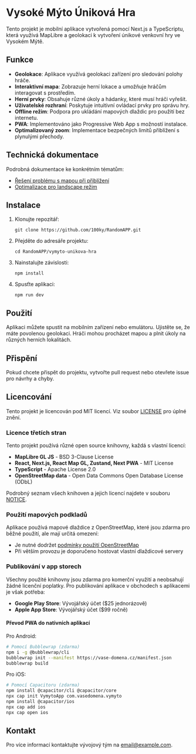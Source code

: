 # Vysoké Mýto Úniková Hra

Tento projekt je mobilní aplikace vytvořená pomocí Next.js a TypeScriptu, která využívá MapLibre a geolokaci k vytvoření únikové venkovní hry ve Vysokém Mýtě.

## Funkce

- **Geolokace**: Aplikace využívá geolokaci zařízení pro sledování polohy hráče.
- **Interaktivní mapa**: Zobrazuje herní lokace a umožňuje hráčům interagovat s prostředím.
- **Herní prvky**: Obsahuje různé úkoly a hádanky, které musí hráči vyřešit.
- **Uživatelské rozhraní**: Poskytuje intuitivní ovládací prvky pro správu hry.
- **Offline režim**: Podpora pro ukládání mapových dlaždic pro použití bez internetu.
- **PWA**: Implementováno jako Progressive Web App s možností instalace.
- **Optimalizovaný zoom**: Implementace bezpečných limitů přiblížení s plynulými přechody.

## Technická dokumentace

Podrobná dokumentace ke konkrétním tématům:

- [Řešení problému s mapou při přiblížení](./src/docs/MAP-ZOOM-SOLUTION.md)
- [Optimalizace pro landscape režim](./src/docs/LANDSCAPE-OPTIMIZATION.md)

## Instalace

1. Klonujte repozitář:
   ```
   git clone https://github.com/100ky/RandomAPP.git
   ```
2. Přejděte do adresáře projektu:
   ```
   cd RandomAPP/vymyto-unikova-hra
   ```
3. Nainstalujte závislosti:
   ```
   npm install
   ```
4. Spusťte aplikaci:
   ```
   npm run dev
   ```

## Použití

Aplikaci můžete spustit na mobilním zařízení nebo emulátoru. Ujistěte se, že máte povolenou geolokaci. Hráči mohou procházet mapou a plnit úkoly na různých herních lokalitách.

## Přispění

Pokud chcete přispět do projektu, vytvořte pull request nebo otevřete issue pro návrhy a chyby.

## Licencování

Tento projekt je licencován pod MIT licencí. Viz soubor [LICENSE](LICENSE) pro úplné znění.

### Licence třetích stran

Tento projekt používá různé open source knihovny, každá s vlastní licencí:

- **MapLibre GL JS** - BSD 3-Clause License
- **React, Next.js, React Map GL, Zustand, Next PWA** - MIT License
- **TypeScript** - Apache License 2.0
- **OpenStreetMap data** - Open Data Commons Open Database License (ODbL)

Podrobný seznam všech knihoven a jejich licencí najdete v souboru [NOTICE](NOTICE).

### Použití mapových podkladů

Aplikace používá mapové dlaždice z OpenStreetMap, které jsou zdarma pro běžné použití, ale mají určitá omezení:

- Je nutné dodržet [podmínky použití OpenStreetMap](https://operations.osmfoundation.org/policies/tiles/)
- Při větším provozu je doporučeno hostovat vlastní dlaždicové servery

### Publikování v app storech

Všechny použité knihovny jsou zdarma pro komerční využití a neobsahují žádné licenční poplatky. Pro publikování aplikace v obchodech s aplikacemi je však potřeba:

- **Google Play Store**: Vývojářský účet ($25 jednorázově)
- **Apple App Store**: Vývojářský účet ($99 ročně)

#### Převod PWA do nativních aplikací

Pro Android:

```bash
# Pomocí Bubblewrap (zdarma)
npm i -g @bubblewrap/cli
bubblewrap init --manifest https://vase-domena.cz/manifest.json
bubblewrap build
```

Pro iOS:

```bash
# Pomocí Capacitoru (zdarma)
npm install @capacitor/cli @capacitor/core
npx cap init VymytoApp com.vasedomena.vymyto
npm install @capacitor/ios
npx cap add ios
npx cap open ios
```

## Kontakt

Pro více informací kontaktujte vývojový tým na [email@example.com](mailto:email@example.com).
